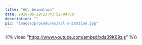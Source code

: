 ```yaml
---
title: "ACL Animation"
date: 2018-05-29T23:43:52-04:00
description: ""
pic: "images/procedures/acl-animation.jpg"
---
```


{{% video "https://www.youtube.com/embed/xda39K69zjs" %}}
